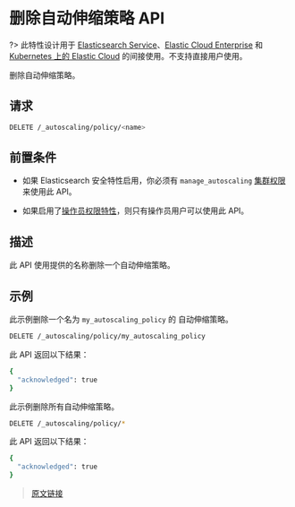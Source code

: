 # 删除自动伸缩策略 API

?> 此特性设计用于 [Elasticsearch Service](https://www.elastic.co/cloud/elasticsearch-service/signup?baymax=docs-body&elektra=docs)、[Elastic Cloud Enterprise](https://www.elastic.co/guide/en/cloud-enterprise/current) 和 [Kubernetes 上的 Elastic Cloud](https://www.elastic.co/guide/en/cloud-on-k8s/current) 的间接使用。不支持直接用户使用。

删除自动伸缩策略。

## 请求

```bash
DELETE /_autoscaling/policy/<name>
```

## 前置条件

- 如果 Elasticsearch 安全特性启用，你必须有 `manage_autoscaling` [集群权限](/secure_the_elastic_statck/user_authorization/security_privileges?id=集群权限)来使用此 API。

- 如果启用了[操作员权限特性](/secure_the_elastic_stack/operator_privileges/operator_privileges)，则只有操作员用户可以使用此 API。

## 描述

此 API 使用提供的名称删除一个自动伸缩策略。

## 示例

此示例删除一个名为 `my_autoscaling_policy` 的 自动伸缩策略。

```bash
DELETE /_autoscaling/policy/my_autoscaling_policy
```

此 API 返回以下结果：

```bash
{
  "acknowledged": true
}
```

此示例删除所有自动伸缩策略。

```bash
DELETE /_autoscaling/policy/*
```

此 API 返回以下结果：

```bash
{
  "acknowledged": true
}
```

> [原文链接](https://www.elastic.co/guide/en/elasticsearch/reference/current/autoscaling-delete-autoscaling-policy.html)
